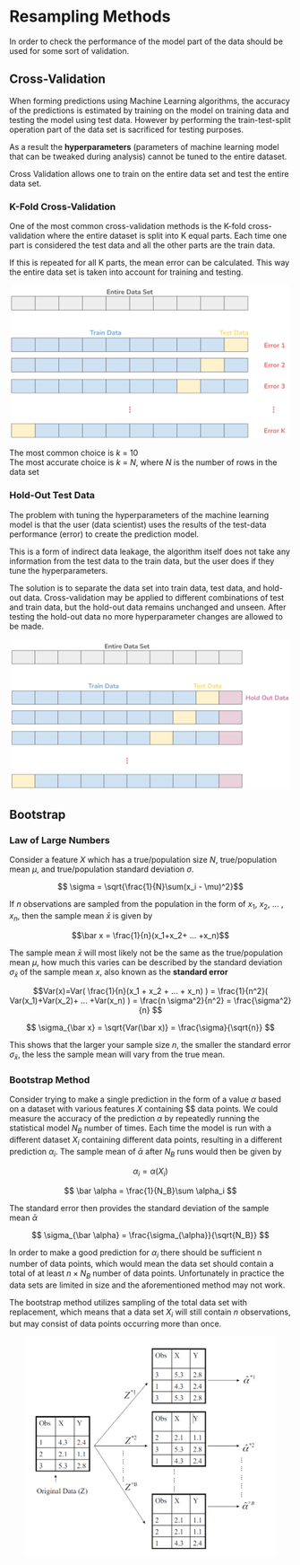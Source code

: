 # Resampling Methods
In order to check the performance of the model part of the data should be used for some sort of validation. 

## Cross-Validation

When forming predictions using Machine Learning algorithms, the accuracy of the predictions is estimated by training on the model on training data and testing the model using test data. However by performing the train-test-split operation part of the data set is sacrificed for testing purposes.
 
As a result the **hyperparameters** (parameters of machine learning model that can be tweaked during analysis) cannot be tuned to the entire dataset.
 
Cross Validation allows one to train on the entire data set and test the entire data set.

### K-Fold Cross-Validation
One of the most common cross-validation methods is the K-fold cross-validation where the entire dataset is split into K equal parts. Each time one part is considered the test data and all the other parts are the train data.
 
If this is repeated for all K parts, the mean error can be calculated. This way the entire data set is taken into account for training and testing.

<p align="center">
  <img src="images/k_fold_cross_validation.png" alt="k-fold cross validation" width="500px"/>
</p>

The most common choice is $k$ = 10  
The most accurate choice is $k$ = $N$, where $N$ is the number of rows in the data set

### Hold-Out Test Data
The problem with tuning the hyperparameters of the machine learning model is that the user (data scientist) uses the results of the test-data performance (error) to create the prediction model.
 
This is a form of indirect data leakage, the algorithm itself does not take any information from the test data to the train data, but the user does if they tune the hyperparameters.
 
The solution is to separate the data set into train data, test data, and hold-out data. Cross-validation may be applied to different combinations of test and train data, but the hold-out data remains unchanged and unseen. After testing the hold-out data no more hyperparameter changes are allowed to be made.

<p align="center">
  <img src="images/hold_out_test_data.png" alt="hold out test data" width="500px"/>
</p>

## Bootstrap

### Law of Large Numbers

Consider a feature $X$ which has a true/population size $N$, true/population mean $\mu$, and true/population standard deviation $\sigma$. 

$$ \sigma = \sqrt{\frac{1}{N}\sum(x_i - \mu)^2}$$

If $n$ observations are sampled from the population in the form of $x_1$, $x_2$, ... , $x_n$, then the sample mean $\bar x$  is given by 

$$\bar x = \frac{1}{n}(x_1+x_2+ ... +x_n)$$

The sample mean $\bar x$ will most likely not be the same as the true/population mean $\mu$, how much this varies can be described by the standard deviation $\sigma_{\bar x}$  of the sample mean $x$, also known as the **standard error**

$$Var(x)=Var( \frac{1}{n}(x_1 + x_2 + ... + x_n) ) = \frac{1}{n^2}( Var(x_1)+Var(x_2)+ ... +Var(x_n) ) = \frac{n \sigma^2}{n^2} = \frac{\sigma^2}{n} $$

$$ \sigma_{\bar x} = \sqrt{Var(\bar x)} = \frac{\sigma}{\sqrt{n}} $$

This shows that the larger your sample size $n$, the smaller the standard error $\sigma_{\bar x}$, the less the sample mean will vary from the true mean. 

### Bootstrap Method
Consider trying to make a single prediction in the form of a value $\alpha$ based on a dataset with various features $X$ containing $$ data points. We could measure the accuracy of the prediction $\alpha$ by repeatedly running the statistical model $N_B$ number of times. Each time the model is run with a different dataset $X_i$ containing different data points, resulting in a different prediction $\alpha_i$. The sample mean of $\bar \alpha$ after $N_B$ runs would then be given by 

$$ \alpha_i = \alpha(X_i) $$

$$ \bar \alpha = \frac{1}{N_B}\sum \alpha_i $$

The standard error then provides the standard deviation of the sample mean $\bar \alpha$

$$ \sigma_{\bar \alpha} = \frac{\sigma_{\alpha}}{\sqrt{N_B}} $$


In order to make a good prediction for $\alpha_i$ there should be sufficient n number of data points, which would mean the data set should contain a total of at least $n \times N_B$ number of data points. Unfortunately in practice the data sets are limited in size and the aforementioned method may not work. 

The bootstrap method utilizes sampling of the total data set with replacement, which means that a data set $X_i$ will still contain $n$ observations, but may consist of data points occurring more than once. 


<p align="center">
  <img src="images/bootstrap.png" alt="bootstrap" width="450px"/>
</p>
